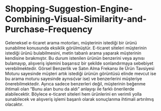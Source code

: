 # Shopping-Suggestion-Engine-Combining-Visual-Similarity-and-Purchase-Frequency
Geleneksel e-ticaret arama motorları, müşterinin istediği bir ürünü sunabilme konusunda
eksiklik görülmüştür. E-ticaret siteleri müşterinin istediği ürünü bulabilmesini, metin tabanlı
arama yaparak müşterinin kendisine bırakmıştır. Bu durum istenilen ürünün benzerini veya
aynısı bulamayıp, alışveriş işlemini başarısız bir şekilde sonlandırmaya sebebiyet
verebilmektedir. Görsel Benzerlik ve Satın Alma Frekansı ile Ürün Tavsiyesi Moturu
sayesinde müşteri artık istediği ürünün görüntüsü elinde mevcut ise bu arama moturu
sayesinde aynısı(var ise) ve benzerlerini müşteriye önerebilmektedir. Ayrıca sadece
benzerleri değil, müşterinin beğenme ihtimali olan “Bunu alan bunu da aldı” anlayışı ile
farklı önerilerde alabilecektir. Böylece e-ticaret siteleri hem ürünlerini en verimli yolla
sunabilecek ve alışveriş işlemi başarılı olarak sonuçlanma ihtimali artırılmış olacaktır.
